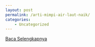 ```yaml
---
layout: post
permalink: /arti-mimpi-air-laut-naik/
categories:
    - Uncategorized
---
```


[Baca Selengkapnya](/02)